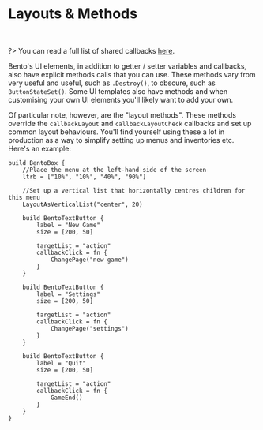 # Layouts & Methods

&nbsp;

?> You can read a full list of shared callbacks [here](Shared-Methods).

Bento's UI elements, in addition to getter / setter variables and callbacks, also have explicit methods calls that you can use. These methods vary from very useful and useful, such as `.Destroy()`, to obscure, such as `ButtonStateSet()`. Some UI templates also have methods and when customising your own UI elements you'll likely want to add your own.

Of particular note, however, are the "layout methods". These methods override the `callbackLayout` and `callbackLayoutCheck` callbacks and set up common layout behaviours. You'll find yourself using these a lot in production as a way to simplify setting up menus and inventories etc.  Here's an example:

```
build BentoBox {
	//Place the menu at the left-hand side of the screen
	ltrb = ["10%", "10%", "40%", "90%"]

	//Set up a vertical list that horizontally centres children for this menu
	LayoutAsVerticalList("center", 20)

	build BentoTextButton {
		label = "New Game"
		size = [200, 50]

		targetList = "action"
		callbackClick = fn {
			ChangePage("new game")
		}
	}

	build BentoTextButton {
		label = "Settings"
		size = [200, 50]

		targetList = "action"
		callbackClick = fn {
			ChangePage("settings")
		}
	}

	build BentoTextButton {
		label = "Quit"
		size = [200, 50]

		targetList = "action"
		callbackClick = fn {
			GameEnd()
		}
	}
}
```
